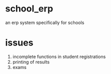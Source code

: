 # school_erp

an erp system specifically for schools

# issues

1. incomplete functions in student registrations
2. printing of results
3. exams
